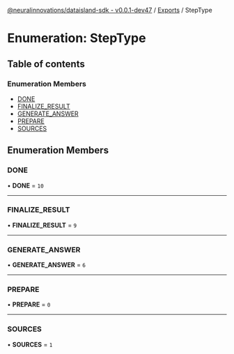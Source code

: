 [@neuralinnovations/dataisland-sdk - v0.0.1-dev47](../../README.md) / [Exports](../modules.md) / StepType

# Enumeration: StepType

## Table of contents

### Enumeration Members

- [DONE](StepType.md#done)
- [FINALIZE\_RESULT](StepType.md#finalize_result)
- [GENERATE\_ANSWER](StepType.md#generate_answer)
- [PREPARE](StepType.md#prepare)
- [SOURCES](StepType.md#sources)

## Enumeration Members

### DONE

• **DONE** = ``10``

___

### FINALIZE\_RESULT

• **FINALIZE\_RESULT** = ``9``

___

### GENERATE\_ANSWER

• **GENERATE\_ANSWER** = ``6``

___

### PREPARE

• **PREPARE** = ``0``

___

### SOURCES

• **SOURCES** = ``1``
